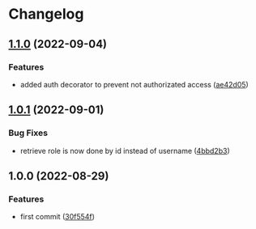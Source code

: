 # Changelog

## [1.1.0](https://github.com/mancioshell/leghe-fantacalcio-client/compare/v1.0.1...v1.1.0) (2022-09-04)


### Features

* added auth decorator to prevent not authorizated access ([ae42d05](https://github.com/mancioshell/leghe-fantacalcio-client/commit/ae42d0506a8734baef0a522b92a47777093315a2))

## [1.0.1](https://github.com/mancioshell/leghe-fantacalcio-client/compare/v1.0.0...v1.0.1) (2022-09-01)


### Bug Fixes

* retrieve role is now done by id instead of username ([4bbd2b3](https://github.com/mancioshell/leghe-fantacalcio-client/commit/4bbd2b3d801318f4a10af67b1a60adfd7441882d))

## 1.0.0 (2022-08-29)


### Features

* first commit ([30f554f](https://github.com/mancioshell/leghe-fantacalcio-client/commit/30f554f7ac5ce101ee3a44d730c18437b1346825))
